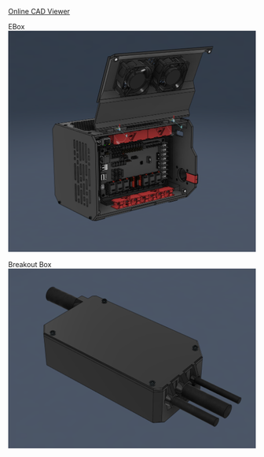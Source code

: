 [Online CAD Viewer](https://t.ly/tIYQR)


EBox
![Preview](/Images/prev_ebox.png)


Breakout Box
![Preview](/Images/prev_breakout.png)
